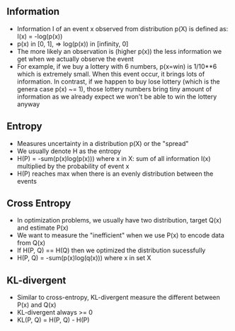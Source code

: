 ## Information

- Information I of an event x observed from distribution p(X) is defined as: I(x) = -log(p(x))
- p(x) in [0, 1], => log(p(x)) in [infinity, 0]
- The more likely an observation is (higher p(x)) the less information we get when we actually observe the event
- For example, if we buy a lottery with 6 numbers, p(x=win) is 1/10**6 which is extremely small. When this event occur, 
it brings lots of information. In contrast, if we happen to buy lose lottery (which is the genera case p(x) ~= 1), 
those lottery numbers bring tiny amount of information as we already expect we won't be able to win the lottery anyway

## Entropy

- Measures uncertainty in a distribution p(X) or the "spread"
- We usually denote H as the entropy
- H(P) = -sum(p(x)log(p(x))) where x in X: sum of all information I(x) multiplied by the probability of event x
- H(P) reaches max when there is an evenly distribution between the events

## Cross Entropy

- In optimization problems, we usually have two distribution, target Q(x) and estimate P(x)
- We want to measure the "inefficient" when we use P(x) to encode data from Q(x)
- If H(P, Q) == H(Q) then we optimized the distribution sucessfully
- H(P, Q) = -sum(p(x)log(q(x))) where x in set X

## KL-divergent

- Similar to cross-entropy, KL-divergent measure the different between P(x) and Q(x) 
- KL-divergent always >= 0
- KL(P, Q) = H(P, Q) - H(P)